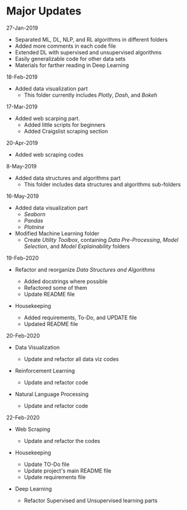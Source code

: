 # Major Updates

27-Jan-2019

* Separated ML, DL, NLP, and RL algorithms in different folders
* Added more comments in each code file
* Extended DL with supervised and unsupervised algorithms
* Easily generalizable code for other data sets
* Materials for farther reading in Deep Learning

18-Feb-2019

* Added data visualization part
  * This folder currently includes *Plotly*, *Dash*, and *Bokeh*

17-Mar-2019

* Added web scarping part.
  * Added little scripts for beginners
  * Added Craigslist scraping section

20-Apr-2019

* Added web scraping codes

8-May-2019

* Added data structures and algorithms part
  * This folder includes data structures and algorithms sub-folders

16-May-2019

* Added data visualization part
  * *Seaborn*
  * *Pandas*
  * *Plotnine*
* Modified Machine Learning folder
  * Create *Utility Toolbox*, containing *Data Pre-Processing*, *Model Selection*, and *Model Explainability* folders

19-Feb-2020

* Refactor and reorganize *Data Structures and Algorithms*
  * Added docstrings where possible
  * Refactored some of them
  * Update README file

* Housekeeping
  * Added requirements, To-Do, and UPDATE file
  * Updated README file

20-Feb-2020

* Data Visualization
  * Update and refactor all data viz codes

* Reinforcement Learning
  * Update and refactor code

* Natural Language Processing
  * Update and refactor code

22-Feb-2020

* Web Scraping
  * Update and refactor the codes

* Housekeeping
  * Update TO-Do file
  * Update project's main README file
  * Update requirements file

* Deep Learning
  * Refactor Supervised and Unsupervised learning parts
  